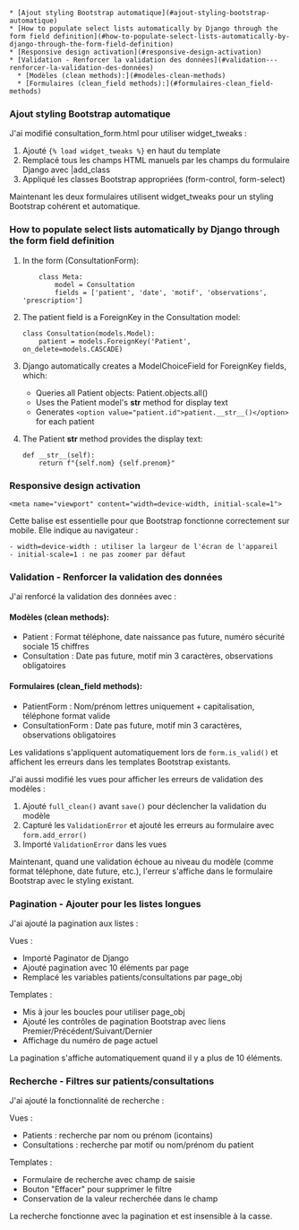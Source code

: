 <!-- TOC -->
    * [Ajout styling Bootstrap automatique](#ajout-styling-bootstrap-automatique)
    * [How to populate select lists automatically by Django through the form field definition](#how-to-populate-select-lists-automatically-by-django-through-the-form-field-definition)
    * [Responsive design activation](#responsive-design-activation)
    * [Validation - Renforcer la validation des données](#validation---renforcer-la-validation-des-données)
      * [Modèles (clean methods):](#modèles-clean-methods)
      * [Formulaires (clean_field methods):](#formulaires-clean_field-methods)
<!-- TOC -->

### Ajout styling Bootstrap automatique

J'ai modifié consultation_form.html pour utiliser widget_tweaks :

1. Ajouté `{% load widget_tweaks %}` en haut du template 
2. Remplacé tous les champs HTML manuels par les champs du formulaire Django avec |add_class 
3. Appliqué les classes Bootstrap appropriées (form-control, form-select)

Maintenant les deux formulaires utilisent widget_tweaks pour un styling Bootstrap cohérent et automatique.

### How to populate select lists automatically by Django through the form field definition


1. In the form (ConsultationForm):
    ```class ConsultationForm(forms.ModelForm):
        class Meta:
            model = Consultation
            fields = ['patient', 'date', 'motif', 'observations', 'prescription']
    ```
   
2. The patient field is a ForeignKey in the Consultation model:
    ```
    class Consultation(models.Model):
        patient = models.ForeignKey('Patient', on_delete=models.CASCADE)
    ```
   
3. Django automatically creates a ModelChoiceField for ForeignKey fields, which:
   * Queries all Patient objects: Patient.objects.all()
   * Uses the Patient model's __str__ method for display text 
   * Generates `<option value="patient.id">patient.__str__()</option>` for each patient


4. The Patient __str__ method provides the display text:
    ```
    def __str__(self):
        return f"{self.nom} {self.prenom}"
    ```

### Responsive design activation

    <meta name="viewport" content="width=device-width, initial-scale=1">

Cette balise est essentielle pour que Bootstrap fonctionne correctement sur mobile. Elle indique au navigateur :

    - width=device-width : utiliser la largeur de l'écran de l'appareil
    - initial-scale=1 : ne pas zoomer par défaut


### Validation - Renforcer la validation des données

J'ai renforcé la validation des données avec :

#### Modèles (clean methods):

* Patient : Format téléphone, date naissance pas future, numéro sécurité sociale 15 chiffres 
* Consultation : Date pas future, motif min 3 caractères, observations obligatoires

#### Formulaires (clean_field methods):

* PatientForm : Nom/prénom lettres uniquement + capitalisation, téléphone format valide 
* ConsultationForm : Date pas future, motif min 3 caractères, observations obligatoires

Les validations s'appliquent automatiquement lors de `form.is_valid()` et affichent les erreurs dans les templates Bootstrap existants.

J'ai aussi modifié les vues pour afficher les erreurs de validation des modèles :

1. Ajouté `full_clean()` avant `save()` pour déclencher la validation du modèle 
2. Capturé les `ValidationError` et ajouté les erreurs au formulaire avec `form.add_error()`
3. Importé `ValidationError` dans les vues

Maintenant, quand une validation échoue au niveau du modèle (comme format téléphone, date future, etc.), l'erreur s'affiche dans le formulaire Bootstrap avec le styling existant.

### Pagination - Ajouter pour les listes longues

J'ai ajouté la pagination aux listes :

Vues :
* Importé Paginator de Django 
* Ajouté pagination avec 10 éléments par page 
* Remplacé les variables patients/consultations par page_obj

Templates :
* Mis à jour les boucles pour utiliser page_obj 
* Ajouté les contrôles de pagination Bootstrap avec liens Premier/Précédent/Suivant/Dernier 
* Affichage du numéro de page actuel

La pagination s'affiche automatiquement quand il y a plus de 10 éléments.

### Recherche - Filtres sur patients/consultations

J'ai ajouté la fonctionnalité de recherche :

Vues :

* Patients : recherche par nom ou prénom (icontains)
* Consultations : recherche par motif ou nom/prénom du patient

Templates :
* Formulaire de recherche avec champ de saisie 
* Bouton "Effacer" pour supprimer le filtre 
* Conservation de la valeur recherchée dans le champ

La recherche fonctionne avec la pagination et est insensible à la casse.